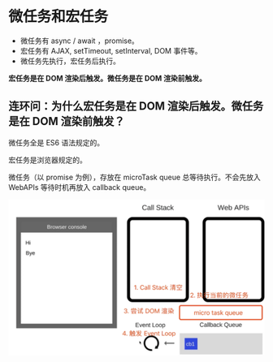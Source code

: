# 微任务和宏任务

- 微任务有 async / await ，promise。
- 宏任务有 AJAX, setTimeout, setInterval, DOM 事件等。
- 微任务先执行，宏任务后执行。

**宏任务是在 DOM 渲染后触发。微任务是在 DOM 渲染前触发。**

## 连环问：为什么宏任务是在 DOM 渲染后触发。微任务是在 DOM 渲染前触发？

微任务全是 ES6 语法规定的。

宏任务是浏览器规定的。

微任务（以 promise 为例），存放在 microTask queue 总等待执行。不会先放入 WebAPIs 等待时机再放入 callback queue。

![微任务-宏任务-DOM渲染执行顺序](./images/微任务-宏任务-DOM渲染执行顺序.png)
